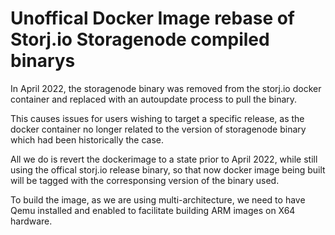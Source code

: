 # Unoffical Docker Image rebase of Storj.io Storagenode compiled binarys

In April 2022, the storagenode binary was removed from the storj.io docker container and replaced with an autoupdate process to pull the binary.

This causes issues for users wishing to target a specific release, as the docker container no longer related to the version of storagenode binary which had been historically the case.

All we do is revert the dockerimage to a state prior to April 2022, while still using the offical storj.io release binary, so that now docker image being built will be tagged with the corresponsing version of the binary used.

To build the image, as we are using multi-architecture, we need to have Qemu installed and enabled to facilitate building ARM images on X64 hardware.